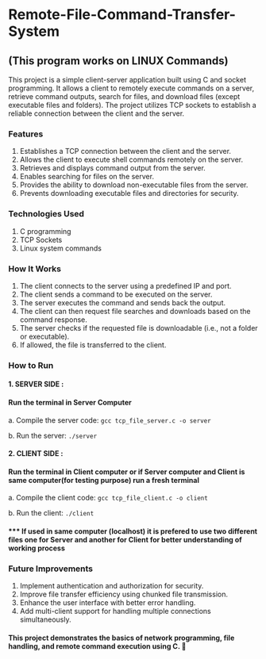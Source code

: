 # Remote-File-Command-Transfer-System
## (This program works on LINUX Commands)

This project is a simple client-server application built using C and socket programming. It allows a client to remotely execute commands on a server, retrieve command outputs, search for files, and download files (except executable files and folders). The project utilizes TCP sockets to establish a reliable connection between the client and the server.

### Features
1. Establishes a TCP connection between the client and the server.
2. Allows the client to execute shell commands remotely on the server.
3. Retrieves and displays command output from the server.
4. Enables searching for files on the server.
5. Provides the ability to download non-executable files from the server.
6. Prevents downloading executable files and directories for security.

### Technologies Used
1. C programming
2. TCP Sockets
3. Linux system commands

### How It Works
1. The client connects to the server using a predefined IP and port.
2. The client sends a command to be executed on the server.
3. The server executes the command and sends back the output.
4. The client can then request file searches and downloads based on the command response.
5. The server checks if the requested file is downloadable (i.e., not a folder or executable).
6. If allowed, the file is transferred to the client.

### How to Run
#### 1. SERVER SIDE : 
#### Run the terminal in Server Computer
a. Compile the server code:
```gcc tcp_file_server.c -o server```

b. Run the server:
```./server```

#### 2. CLIENT SIDE : 
#### Run the terminal in Client computer or if Server computer and Client is same computer(for testing purpose) run a fresh terminal 
a. Compile the client code:
```gcc tcp_file_client.c -o client```

b. Run the client:
```./client```
 #### *** If used in same computer (localhost) it is prefered to use two different files one for Server and another for Client for better understanding of working process

 ### Future Improvements
1. Implement authentication and authorization for security.
2. Improve file transfer efficiency using chunked file transmission.
3. Enhance the user interface with better error handling.
4. Add multi-client support for handling multiple connections simultaneously.

#### This project demonstrates the basics of network programming, file handling, and remote command execution using C. 🚀
